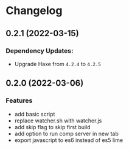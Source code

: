 # Changelog

## 0.2.1 (2022-03-15)

### Dependency Updates:

* Upgrade Haxe from `4.2.4` to `4.2.5`

## 0.2.0 (2022-03-06)

### Features

* add basic script
* replace watcher.sh with watcher.js
* add skip flag to skip first build
* add option to run comp server in new tab
* export javascript to es6 instead of es5 lime